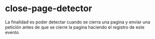 # close-page-detector
La finalidad es poder detectar cuando se cierra una pagina y enviar una petición antes de que se cierre la pagina haciendo el registro de este evento
